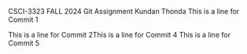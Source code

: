 CSCI-3323 FALL 2024
Git Assignment
Kundan Thonda
This is a line for Commit 1

This is  a line for Commit 2This is a line for Commit 4
This is a line for Commit 5

